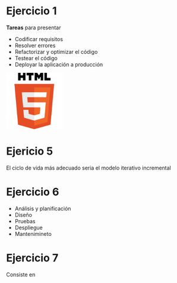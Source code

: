 # Ejercicio 1
**Tareas** para presentar
- Codificar requisitos
- Resolver errores
- Refactorizar y optimizar el código
- Testear el código
- Deployar la aplicación a producción

<img src="imgs/html5.png" width="30%">

# Ejericio 5
El ciclo de vida más adecuado seria el modelo iterativo incremental

# Ejercicio 6

- Análisis y planificación
- Diseño
- Pruebas
- Despliegue
- Mantenimineto

# Ejercicio 7
Consiste en  